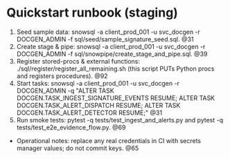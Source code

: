 # Quickstart runbook (staging)
1) Seed sample data: snowsql -a client_prod_001 -u svc_docgen -r DOCGEN_ADMIN -f sql/seed/sample_signature_seed.sql. @31
2) Create stage & pipe: snowsql -a client_prod_001 -u svc_docgen -r DOCGEN_ADMIN -f sql/snowpipe/create_stage_and_pipe.sql. @39
3) Register stored-procs & external functions: ./sql/register/register_all_remaining.sh (this script PUTs Python procs and registers procedures). @92
4) Start tasks: snowsql -a client_prod_001 -u svc_docgen -r DOCGEN_ADMIN -q "ALTER TASK DOCGEN.TASK_INGEST_SIGNATURE_EVENTS RESUME; ALTER TASK DOCGEN.TASK_ALERT_DISPATCH RESUME; ALTER TASK DOCGEN.TASK_ALERT_DETECTOR RESUME;" @31
5) Run smoke tests: pytest -q tests/test_ingest_and_alerts.py and pytest -q tests/test_e2e_evidence_flow.py. @69

- Operational notes: replace any real credentials in CI with secrets manager values; do not commit keys. @65

